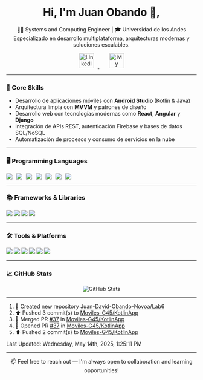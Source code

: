 <h1 align="center">Hi, I'm Juan Obando 👋,</h1>

<p align="center">
  👨‍💻 Systems and Computing Engineer | 🎓 Universidad de los Andes<br>
  Especializado en desarrollo multiplataforma, arquitecturas modernas y soluciones escalables.
</p>

<div align="center">
  <a href="https://www.linkedin.com/in/juan-david-obando-novoa-b775ab325/" target="_blank">
    <img src="https://cdn.jsdelivr.net/gh/devicons/devicon/icons/linkedin/linkedin-original.svg" alt="LinkedIn" style="height: 40px; margin: 0 10px;" />
  </a>
&nbsp;&nbsp;&nbsp;
<a href="https://juan-david-obando-novoa.github.io/" target="_blank">
  <img src="https://cdn-icons-png.flaticon.com/512/929/929564.png" alt="My Website" style="height: 40px; margin: 0 10px;" /></a>


</div>



---

<h3>🧠 Core Skills</h3>

- Desarrollo de aplicaciones móviles con **Android Studio** (Kotlin & Java)
- Arquitectura limpia con **MVVM** y patrones de diseño
- Desarrollo web con tecnologías modernas como **React**, **Angular** y **Django**
- Integración de APIs REST, autenticación Firebase y bases de datos SQL/NoSQL
- Automatización de procesos y consumo de servicios en la nube

---

<h3>🖥️ Programming Languages</h3>

<div style="display: flex; gap: 10px;">
  <img src="https://img.shields.io/badge/Java-ED8B00?style=for-the-badge&logo=java&logoColor=white" />
  <img src="https://img.shields.io/badge/Kotlin-0095D5?style=for-the-badge&logo=kotlin&logoColor=white" />
  <img src="https://img.shields.io/badge/Python-3776AB?style=for-the-badge&logo=python&logoColor=white" />
  <img src="https://img.shields.io/badge/JavaScript-F7DF1E?style=for-the-badge&logo=javascript&logoColor=black" />
  <img src="https://img.shields.io/badge/TypeScript-007ACC?style=for-the-badge&logo=typescript&logoColor=white" />
  <img src="https://img.shields.io/badge/HTML5-E34F26?style=for-the-badge&logo=html5&logoColor=white" />
  <img src="https://img.shields.io/badge/CSS3-1572B6?style=for-the-badge&logo=css3&logoColor=white" />
</div>

---

<h3>📚 Frameworks & Libraries</h3>

<p>
  <img src="https://img.shields.io/badge/Django-092E20?style=for-the-badge&logo=django&logoColor=white" />
  <img src="https://img.shields.io/badge/Angular-DD0031?style=for-the-badge&logo=angular&logoColor=white" />
  <img src="https://img.shields.io/badge/Tailwind_CSS-38B2AC?style=for-the-badge&logo=tailwind-css&logoColor=white" />
  <img src="https://img.shields.io/badge/React-20232A?style=for-the-badge&logo=react&logoColor=61DAFB" />
</p>

---

<h3>🛠️ Tools & Platforms</h3>

<p>
  <img src="https://img.shields.io/badge/Android_Studio-3DDC84?style=for-the-badge&logo=android-studio&logoColor=white" />
  <img src="https://img.shields.io/badge/Firebase-FFCA28?style=for-the-badge&logo=firebase&logoColor=black" />
  <img src="https://img.shields.io/badge/Git-F05032?style=for-the-badge&logo=git&logoColor=white" />
  <img src="https://img.shields.io/badge/GitHub-181717?style=for-the-badge&logo=github&logoColor=white" />
  <img src="https://img.shields.io/badge/PostgreSQL-4169E1?style=for-the-badge&logo=postgresql&logoColor=white" />
  <img src="https://img.shields.io/badge/Visual_Studio_Code-007ACC?style=for-the-badge&logo=visual-studio-code&logoColor=white" />
</p>

---

<h3>📈 GitHub Stats</h3>

<p align="center">
  <img src="https://github-readme-stats.vercel.app/api?username=Juan-David-Obando-Novoa&show_icons=true&theme=dark" alt="GitHub Stats" />
</p>

---
<!--RECENT_ACTIVITY:start-->
1. 📔 Created new repository [Juan-David-Obando-Novoa/Lab6](https://github.com/Juan-David-Obando-Novoa/Lab6)<br>
2. ⬆️ Pushed 3 commit(s) to [Moviles-G45/KotlinApp](https://github.com/Moviles-G45/KotlinApp)<br>
3. 🎉 Merged PR [#37](https://github.com/Moviles-G45/KotlinApp/pull/37) in [Moviles-G45/KotlinApp](https://github.com/Moviles-G45/KotlinApp)<br>
4. 💪 Opened PR [#37](https://github.com/Moviles-G45/KotlinApp/pull/37) in [Moviles-G45/KotlinApp](https://github.com/Moviles-G45/KotlinApp)<br>
5. ⬆️ Pushed 2 commit(s) to [Moviles-G45/KotlinApp](https://github.com/Moviles-G45/KotlinApp)<br>
<!--RECENT_ACTIVITY:end-->
<!--RECENT_ACTIVITY:last_update-->
Last Updated: Wednesday, May 14th, 2025, 1:25:11 PM
<!--RECENT_ACTIVITY:last_update_end-->

---

<p align="center">
  📫 Feel free to reach out — I'm always open to collaboration and learning opportunities!
</p>
